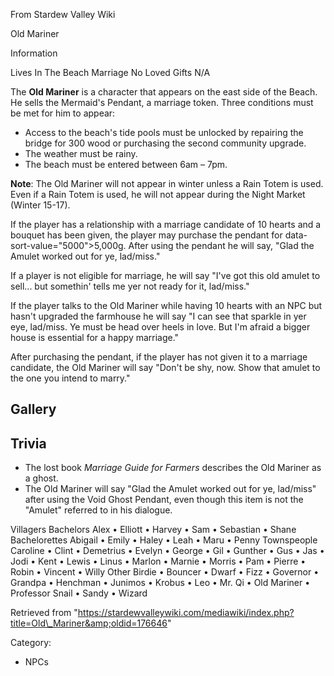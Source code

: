 From Stardew Valley Wiki

Old Mariner

Information

Lives In The Beach Marriage No Loved Gifts N/A

The **Old Mariner** is a character that appears on the east side of the Beach. He sells the Mermaid's Pendant, a marriage token. Three conditions must be met for him to appear:

- Access to the beach's tide pools must be unlocked by repairing the bridge for 300 wood or purchasing the second community upgrade.
- The weather must be rainy.
- The beach must be entered between 6am – 7pm.

**Note**: The Old Mariner will not appear in winter unless a Rain Totem is used. Even if a Rain Totem is used, he will not appear during the Night Market (Winter 15-17).

If the player has a relationship with a marriage candidate of 10 hearts and a bouquet has been given, the player may purchase the pendant for data-sort-value="5000"&gt;5,000g. After using the pendant he will say, "Glad the Amulet worked out for ye, lad/miss."

If a player is not eligible for marriage, he will say "I've got this old amulet to sell... but somethin' tells me yer not ready for it, lad/miss."

If the player talks to the Old Mariner while having 10 hearts with an NPC but hasn't upgraded the farmhouse he will say "I can see that sparkle in yer eye, lad/miss. Ye must be head over heels in love. But I'm afraid a bigger house is essential for a happy marriage."

After purchasing the pendant, if the player has not given it to a marriage candidate, the Old Mariner will say "Don't be shy, now. Show that amulet to the one you intend to marry."

## Gallery

## Trivia

- The lost book *Marriage Guide for Farmers* describes the Old Mariner as a ghost.
- The Old Mariner will say "Glad the Amulet worked out for ye, lad/miss" after using the Void Ghost Pendant, even though this item is not the "Amulet" referred to in his dialogue.

Villagers Bachelors Alex • Elliott • Harvey • Sam • Sebastian • Shane Bachelorettes Abigail • Emily • Haley • Leah • Maru • Penny Townspeople Caroline • Clint • Demetrius • Evelyn • George • Gil • Gunther • Gus • Jas • Jodi • Kent • Lewis • Linus • Marlon • Marnie • Morris • Pam • Pierre • Robin • Vincent • Willy Other Birdie • Bouncer • Dwarf • Fizz • Governor • Grandpa • Henchman • Junimos • Krobus • Leo • Mr. Qi • Old Mariner • Professor Snail • Sandy • Wizard

Retrieved from "https://stardewvalleywiki.com/mediawiki/index.php?title=Old\_Mariner&amp;oldid=176646"

Category:

- NPCs